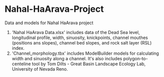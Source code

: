# Nahal-HaArava-Project
Data and models for Nahal HaArava project
1. 'Nahal HaArava Data.xlsx' includes data of the Dead Sea level, longitudinal profile, width, sinuosity, knickpoints, channel mouthes (positions ans slopes), channel bed slopes, and rock salt layer (RSL) index.
2. 'Channel_morphology.tbx' includes ModelBuilder models for calculating width and sinuosity along a channel. It's also includes polygon-to-centeline tool by Tom Dilts - Great Basin Landscape Ecology Lab, University of Nevada Reno.
